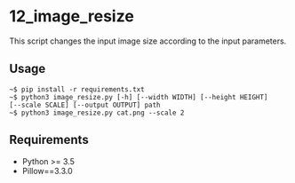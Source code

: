 12_image_resize
===============

This script changes the input image size according to the input
parameters.

Usage
-----

```
~$ pip install -r requirements.txt
~$ python3 image_resize.py [-h] [--width WIDTH] [--height HEIGHT] 
[--scale SCALE] [--output OUTPUT] path
~$ python3 image_resize.py cat.png --scale 2
```

Requirements
------------

- Python >= 3.5
- Pillow==3.3.0
